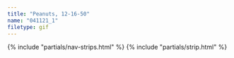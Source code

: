 ```yaml
---
title: "Peanuts, 12-16-50"
name: "041121_1"
filetype: gif
---
```


{% include "partials/nav-strips.html" %}
{% include "partials/strip.html" %}